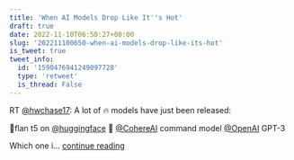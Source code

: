 ```yaml
---
title: 'When AI Models Drop Like It''s Hot'
draft: true
date: 2022-11-10T06:50:27+00:00
slug: '202211100650-when-ai-models-drop-like-its-hot'
is_tweet: true
tweet_info:
  id: '1590476941249097728'
  type: 'retweet'
  is_thread: False
---
```




RT [@hwchase17](https://x.com/hwchase17): A lot of 🔥 models have just been released:

🤗flan t5 on [@huggingface](https://x.com/huggingface) 
🫡 [@CohereAI](https://x.com/CohereAI)  command model
[@OpenAI](https://x.com/OpenAI)  GPT-3

Which one i… [continue reading](https://x.com/sytelus/status/1590476941249097728)
